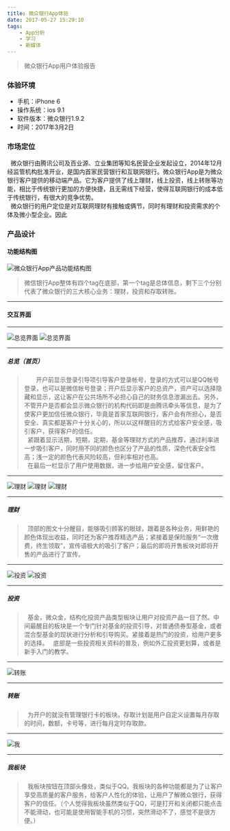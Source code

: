 ```yaml
---
title: 微众银行App体验
date: 2017-05-27 15:29:10
tags:
    - App分析
    - 学习
    - 新媒体
---
```


> 微众银行App用户体验报告

<!-- more -->

### 体验环境
* 手机：iPhone 6
* 操作系统：ios 9.1
* 软件版本：微众银行1.9.2
* 时间：2017年3月2日

### 市场定位
&nbsp;&nbsp;微众银行由腾讯公司及百业源、立业集团等知名民营企业发起设立，2014年12月经监管机构批准开业，是国内首家民营银行和互联网银行。微众银行App是为微众银行客户提供的移动端产品。它为客户提供了线上理财，线上投资，线上转账等功能，相比于传统银行更加的方便快捷，且无需线下经营，使得互联网银行的成本低于传统银行，有很大的竞争优势。<br>
&nbsp;&nbsp;微众银行的用户定位是对互联网理财有接触或俩节，同时有理财和投资需求的个体及微小型企业。因此


### 产品设计
#### 功能结构图

![微众银行App产品功能结构图][1]

> 微信银行App整体有四个tag在底部，第一个tag是总体信息，剩下三个分别代表了微众银行的三大核心业务：理财，投资和存取转账。

----------

#### 交互界面


----------

![总览界面][2]
![总览界面][3]

----------
##### 总览（首页）
> &nbsp;&nbsp;&nbsp;&nbsp;&nbsp;&nbsp;&nbsp;开户前显示登录引导项引导客户登录帐号，登录的方式可以是QQ帐号登录，也可以是微信帐号登录；开户后显示客户的总资产，资产可以选择隐藏和显示，这让客户在公共场所不必担心自己的财务信息泄漏出去。另外，不管开户是否都会显示微众银行的机构代码即是由腾讯牵头等信息，是为了使客户更加信任微众银行，毕竟是首家互联网银行，客户会有所担心，是否安全、真实都是客户十分关心的，所以以这样醒目的方式给客户安全感，吸引客户，获得客户的信任。<br>
&nbsp;&nbsp;紧跟着显示活期，短期，定期，基金等理财方式的产品推荐，通过利率进一步吸引客户，同时用不同的颜色也区分了产品的性质，深色代表安全性高；浅一定的颜色代表风险较高，但利率相对也高。<br>
&nbsp;&nbsp;在最后一栏显示了用户使用数据，进一步给用户安全感，留住客户。

----------

 ![理财][4]
 ![理财][5]
 ![理财][6]

----------
##### 理财
> &nbsp;&nbsp;顶部的图文十分醒目，能够吸引顾客的眼球，跟着是各种业务，用鲜艳的颜色体现出收益，同时还为客户推荐精选产品；紧接着是保险服务“一次缴费，终生领取”，宣传语极大的吸引了客户；最后的即将开售板块对即将开售的产品进行了宣传。

----------
 ![投资][7]
 ![投资][8]

----------
##### 投资

> &nbsp;&nbsp;基金，微众金，结构化投资产品类型板块让用户对投资产品一目了然。中间最醒目的板块是一个专门针对基金的投资引导，对普通债券型基金，或者混合型基金的现状进行分析和引导购买。紧接着是热门的投资，给用户更多的选择。
&nbsp;&nbsp;底部是一些投资相关资料的普及，例如外汇投资更划算，或者是新手入门的教学。


----------
 ![转账][9]
 
----------
##### 转账
> &nbsp;&nbsp;为开户的就没有管理银行卡的板块。存取计划是用户自定义设置每月存取的时间，数额，卡号等，进行每月定时存取款。


----------
 ![我][10]

----------
##### 我板块
> &nbsp;&nbsp;我板块按钮在顶部头像处，类似于QQ。我板块的各种功能都是为了让客户享受高质量的客户服务，给客户人性化的体验，让用户了解微众银行，获得客户的信任。（个人觉得我板块虽然类似于QQ，可是打开和关闭都只能点击不能滑动，也可能是使用智能手机的习惯，突然滑动不了，感觉不是很方便。）

  [1]: https://github.com/FrannieYi/Blogimage/blob/master/%E5%BE%AE%E4%BC%97%E9%93%B6%E8%A1%8CAPP%E6%A1%86%E6%9E%B6.png?raw=true
  [3]: https://github.com/FrannieYi/Blogimage/blob/master/%E5%BE%AE%E4%BC%97%E9%93%B6%E8%A1%8C%E6%80%BB%E8%A7%881.png?raw=true
  [2]: https://github.com/FrannieYi/Blogimage/blob/master/%E5%BE%AE%E4%BC%97%E9%93%B6%E8%A1%8C%E6%80%BB%E8%A7%882.png?raw=true
  [4]: https://github.com/FrannieYi/Blogimage/blob/master/%E5%BE%AE%E4%BC%97%E9%93%B6%E8%A1%8C%E7%90%86%E8%B4%A23.png?raw=true
  [5]: https://github.com/FrannieYi/Blogimage/blob/master/%E5%BE%AE%E4%BC%97%E9%93%B6%E8%A1%8C%E7%90%86%E8%B4%A22.png?raw=true
  [6]: https://github.com/FrannieYi/Blogimage/blob/master/%E5%BE%AE%E4%BC%97%E9%93%B6%E8%A1%8C%E7%90%86%E8%B4%A21.png?raw=true
  [7]: https://github.com/FrannieYi/Blogimage/blob/master/%E5%BE%AE%E4%BC%97%E9%93%B6%E8%A1%8C%E6%8A%95%E8%B5%842.png?raw=true
  [8]: https://github.com/FrannieYi/Blogimage/blob/master/%E5%BE%AE%E4%BC%97%E9%93%B6%E8%A1%8C%E6%8A%95%E8%B5%841.png?raw=true
  [9]: https://github.com/FrannieYi/Blogimage/blob/master/%E5%BE%AE%E4%BC%97%E9%93%B6%E8%A1%8C%E8%BD%AC%E8%B4%A6.png?raw=true
  [10]: https://github.com/FrannieYi/Blogimage/blob/master/%E5%BE%AE%E4%BC%97%E9%93%B6%E8%A1%8C%E6%88%91%E7%9A%84.png?raw=true
